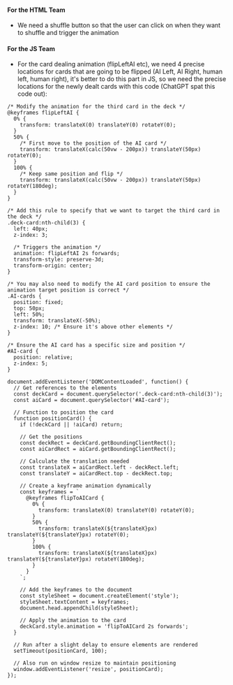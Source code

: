#### For the HTML Team
- We need a shuffle button so that the user can click on when they want to shuffle and trigger the animation


#### For the JS Team
- For the card dealing animation (flipLeftAI etc), we need 4 precise locations for cards that are going to be flipped (AI Left, AI Right, human left, human right), it's better to do this part in JS, so we need the precise locations for the newly dealt cards with this code (ChatGPT spat this code out): 

```
/* Modify the animation for the third card in the deck */
@keyframes flipLeftAI {
  0% {
    transform: translateX(0) translateY(0) rotateY(0);
  }
  50% {
    /* First move to the position of the AI card */
    transform: translateX(calc(50vw - 200px)) translateY(50px) rotateY(0);
  }
  100% {
    /* Keep same position and flip */
    transform: translateX(calc(50vw - 200px)) translateY(50px) rotateY(180deg);
  }
}

/* Add this rule to specify that we want to target the third card in the deck */
.deck-card:nth-child(3) {
  left: 40px;
  z-index: 3;
  
  /* Triggers the animation */
  animation: flipLeftAI 2s forwards;  
  transform-style: preserve-3d;
  transform-origin: center;
}

/* You may also need to modify the AI card position to ensure the animation target position is correct */
.AI-cards {
  position: fixed; 
  top: 50px; 
  left: 50%;
  transform: translateX(-50%);
  z-index: 10; /* Ensure it's above other elements */
}

/* Ensure the AI card has a specific size and position */
#AI-card {
  position: relative;
  z-index: 5;
}
```


```
document.addEventListener('DOMContentLoaded', function() {
  // Get references to the elements
  const deckCard = document.querySelector('.deck-card:nth-child(3)');
  const aiCard = document.querySelector('#AI-card');
  
  // Function to position the card
  function positionCard() {
    if (!deckCard || !aiCard) return;
    
    // Get the positions
    const deckRect = deckCard.getBoundingClientRect();
    const aiCardRect = aiCard.getBoundingClientRect();
    
    // Calculate the translation needed
    const translateX = aiCardRect.left - deckRect.left;
    const translateY = aiCardRect.top - deckRect.top;
    
    // Create a keyframe animation dynamically
    const keyframes = `
      @keyframes flipToAICard {
        0% {
          transform: translateX(0) translateY(0) rotateY(0);
        }
        50% {
          transform: translateX(${translateX}px) translateY(${translateY}px) rotateY(0);
        }
        100% {
          transform: translateX(${translateX}px) translateY(${translateY}px) rotateY(180deg);
        }
      }
    `;
    
    // Add the keyframes to the document
    const styleSheet = document.createElement('style');
    styleSheet.textContent = keyframes;
    document.head.appendChild(styleSheet);
    
    // Apply the animation to the card
    deckCard.style.animation = 'flipToAICard 2s forwards';
  }
  
  // Run after a slight delay to ensure elements are rendered
  setTimeout(positionCard, 100);
  
  // Also run on window resize to maintain positioning
  window.addEventListener('resize', positionCard);
});
```